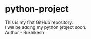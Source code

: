 # python-project
This is my first GitHub repository.
<br>
I will be adding my python project soon.
<br>
Author - Rushikesh